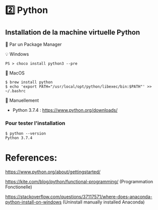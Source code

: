 # :two: Python

## Installation de la machine virtuelle Python

:pushpin: Par un Package Manager

:bulb: Windows

```
PS > choco install python3 --pre
```

:apple: MacOS 

```
$ brew install python
$ echo 'export PATH="/usr/local/opt/python/libexec/bin:$PATH"' >> ~/.bashrc
```

:pushpin: Manuellement

* Python 3.7.4 :  https://www.python.org/downloads/

### Pour tester l'installation
```
$ python --version
Python 3.7.4
```



# References:

https://www.python.org/about/gettingstarted/

https://kite.com/blog/python/functional-programming/ (Programmation Fonctionelle)

https://stackoverflow.com/questions/37117571/where-does-anaconda-python-install-on-windows (Uninstall manually installed Anaconda)

